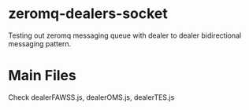 # zeromq-dealers-socket
Testing out zeromq messaging queue with dealer to dealer bidirectional messaging pattern.

# Main Files
Check dealerFAWSS.js, dealerOMS.js, dealerTES.js
